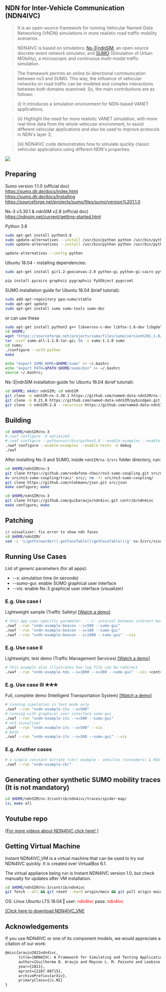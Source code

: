 ## **NDN for Inter-Vehicle Communication (NDN4IVC)**
> It is an open-source framework for running Vehicular Named-Data Networking (VNDN) simulations in more realistic road traffic mobility scenarios.

> NDN4IVC is based on simulators: [Ns-3](https://www.nsnam.org/)|[ndnSIM](https://ndnsim.net), an open-source discrete-event network simulator, and [SUMO](https://www.eclipse.org/sumo/) (Simulation of Urban MObility), a microscopic and continuous multi-modal traffic simulation. 

> The framework permits an online bi-directional communication between ns3 and SUMO. This way, the influence of vehicular networks on road traffic can be modeled and complex interactions between both domains examined. So, the main contributions are as follows: 

> (i) It introduces a simulation environment for NDN-based VANET applications; 

> (ii) Highlight the need for more realistic VANET simulation, with more real-time data from the whole vehicular environment, to assist different vehicular applications and also be used to improve protocols in NDN's layer 3; 

> (iii) NDN4IVC code demonstrates how to simulate quickly classic vehicular applications using different NDN's properties.


<img align="center" src="https://github.com/guibaraujo/ndn4ivc/blob/main/doc/images/logo.png" width="auto" height="auto">

## **Preparing**
Sumo version 1.1.0 (official doc)\
https://sumo.dlr.de/docs/index.html \
https://sumo.dlr.de/docs/Installing \
https://sourceforge.net/projects/sumo/files/sumo/version%201.1.0

Ns-3 v3.30.1 & ndnSIM v2.8 (official doc)\
https://ndnsim.net/current/getting-started.html

Python 3.8
```sh
sudo apt-get install python3.8
sudo update-alternatives --install /usr/bin/python python /usr/bin/python3.6 1
sudo update-alternatives --install /usr/bin/python python /usr/bin/python3.8 2

update-alternatives --config python
```
Ubuntu 18.04 - installing dependencies:
```sh
sudo apt-get install gir1.2-goocanvas-2.0 python-gi python-gi-cairo python3-gi python3-gi-cairo python3-pygraphviz gir1.2-gtk-3.0 ipython3 python-pygraphviz python-kiwi python3-setuptools qt5-default gdb pkg-config uncrustify tcpdump sqlite sqlite3 libsqlite3-dev libxml2 libxml2-dev openmpi-bin openmpi-common openmpi-doc libopenmpi-dev gsl-bin libgsl-dev libgslcblas0 cmake libc6-dev libc6-dev-i386 libclang-6.0-dev llvm-6.0-dev automake python3-pip libgtk-3-dev vtun lxc uml-utilities python3-sphinx dia build-essential libsqlite3-dev libboost-all-dev libssl-dev git python-setuptools castxml python-dev python-pygraphviz python-kiwi python-gnome2 ipython libcairo2-dev python3-gi libgirepository1.0-dev python-gi python-gi-cairo gir1.2-gtk-3.0 gir1.2-goocanvas-2.0 python-pip graphviz-dev -y

pip install pycairo graphviz pygraphviz PyGObject pygccxml

```

SUMO installation guide for Ubuntu 18.04 (brief tutorial):

```sh
sudo add-apt-repository ppa:sumo/stable
sudo apt-get update
sudo apt-get install sumo sumo-tools sumo-doc
```
or can use these
```sh
sudo apt-get install python3 g++ libxerces-c-dev libfox-1.6-dev libgdal-dev libproj-dev libgl2ps-dev 
cd $HOME;
wget "https://sourceforge.net/projects/sumo/files/sumo/version%201.1.0/sumo-all-1.1.0.tar.gz/download" -O sumo-all-1.1.0.tar.gz
tar -xvzf sumo-all-1.1.0.tar.gz; ln -s sumo-1.1.0 sumo
cd sumo; 
./configure --with-python
make

echo "export SUMO_HOME=$HOME/sumo" >> ~/.bashrc
echo "export PATH=$PATH:$HOME/sumo/bin" >> ~/.bashrc
source ~/.bashrc;
```

Ns-3|ndnSIM installation guide for Ubuntu 18.04 (brief tutorial):
```sh
cd $HOME; mkdir ndnSIM; cd ndnSIM
git clone -b ndnSIM-ns-3.30.1 https://github.com/named-data-ndnSIM/ns-3-dev.git ns-3
git clone -b 0.21.0 https://github.com/named-data-ndnSIM/pybindgen.git pybindgen
git clone -b ndnSIM-2.8 --recursive https://github.com/named-data-ndnSIM/ndnSIM ns-3/src/ndnSIM

```

## **Building**
```sh
cd $HOME/ndnSIM/ns-3
#./waf configure -d optimized
#./waf configure --python=usr/bin/python3.8 --enable-examples --enable-tests -d debug <--- depend on our prefered python version
./waf configure --enable-examples --enable-tests -d debug
./waf 
```

After installing Ns-3 and SUMO, inside `ndnSIM/ns-3/src` folder directory, run:

```sh
cd $HOME/ndnSIM/ns-3
git clone https://github.com/vodafone-chair/ns3-sumo-coupling.git src/ns3-sumo-coupling
mv src/ns3-sumo-coupling/traci* src/; rm -fr src/ns3-sumo-coupling/
git clone https://github.com/nlohmann/json.git src/json
make configure; make

```

```sh
cd $HOME/ndnSIM/ns-3
git clone https://github.com/guibaraujo/ndn4ivc.git contrib/ndn4ivc
make configure; make

```

## **Patching**
```sh
// visualizer: fix error to show ndn faces
cd $HOME/ndnSIM/
sed -i 's/getForwarder().getFaceTable()/getFaceTable()/g' ns-3/src/visualizer/visualizer/plugins/ndnsim_fib.py

```

## **Running Use Cases**
List of generic parameters (for all apps):
* --s: simulation time (in seconds)
* --sumo-gui: enable SUMO graphical user interface 
* --vis: enable Ns-3 graphical user interface (visualizer)

### **E.g. Use case I** 
Lightweight sample (Traffic Safety) [[Watch a demo]](https://youtu.be/r-0Wb3J_cfs)

```sh
# this app uses specific parameter: '--i' interval between interest messages (milisegundos)
./waf --run "vndn-example-beacon --i=500 --sumo-gui"
./waf --run "vndn-example-beacon --s=100 --sumo-gui"
./waf --run "vndn-example-beacon --i=1000 --sumo-gui" --vis
```

### **E.g. Use case II**
Lightweight, test demo (Traffic Management Services) [[Watch a demo]](https://youtu.be/J1e7tvX0bxs)

```sh
# this example also illustrates how log file can be redirect
./waf --run "vndn-example-tms --i=1000 --s=300 --sumo-gui" --vis >contrib/ndn4ivc/results/output_sim.log 2>&1
```

### **E.g. Use case III ✯✯✯**
Full, complete demo (Intelligent Transportation System) [[Watch a demo]](https://youtu.be/tAN8iemPoAo)
```sh
# running simulation in text mode only
./waf --run "vndn-example-its --s=500" 
# running with graphical user interface sumo-gui
./waf --run "vndn-example-its --s=500 --sumo-gui" 
# ns3 visualizer
./waf --run "vndn-example-its --s=500" --vis
# both
./waf --run "vndn-example-its --s=500 --sumo-gui" --vis 
```

### **E.g. Another cases**
```sh
# a simple constant bitrate (cbr) example - vehicles (consumers) & RSU (producer)
./waf --run "vndn-example-cbr"
```

## **Generating other synthetic SUMO mobility traces (It is not mandatory)**
```sh
cd $HOME/ndnSIM/ns-3/contrib/ndn4ivc/traces/spider-map/
ls; make all
```

## **Youtube repo**
[[For more videos about NDN4IVC click here! ]](https://www.youtube.com/channel/UCzjOH9dSMyA5aoR-GZkAotw)

## **Getting Virtual Machine** 

Instant NDN4IVC_VM is a virtual machine that can be used to try out NDN4IVC quickly. It is created over VirtualBox 6.1. 

The virtual appliance being run is Instant NDN4IVC version 1.0, but check manually for updates after VM installation.
```sh
cd $HOME/ndnSIM/ns-3/contrib/ndn4ivc
git fetch --all && git reset --hard origin/main && git pull origin main
```

OS: Linux Ubuntu LTS 18.04 **|** user: <font color="red">ndn4ivc</font> pass: <font color="red">ndn4ivc</font>

<a href="https://drive.google.com/file/d/1-4ONkPmI61Bt9ix75lKrv35JwJyBHZC8/view?usp=sharing">[Click here to download NDN4IVC_VM]</a>

## **Acknowledgements**

If you use NDN4IVC or one of its component models, we would appreciate a citation of our work:

```tex
@misc{araujo2021ndn4ivc,
      title={NDN4IVC: A Framework for Simulating and Testing Applications in Vehicular Named-Data Networking}, 
      author={Guilherme B. Araujo and Maycon L. M. Peixoto and Leobino N. Sampaio},
      year={2021},
      eprint={2107.00715},
      archivePrefix={arXiv},
      primaryClass={cs.NI}
}
```
